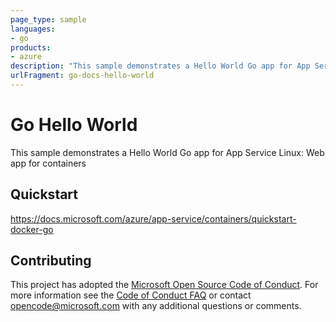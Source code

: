 ```yaml
---
page_type: sample
languages:
- go
products:
- azure
description: "This sample demonstrates a Hello World Go app for App Service Linux: Web app for containers"
urlFragment: go-docs-hello-world
---
```


# Go Hello World

This sample demonstrates a Hello World Go app for App Service Linux: Web app for containers

## Quickstart

https://docs.microsoft.com/azure/app-service/containers/quickstart-docker-go

## Contributing

This project has adopted the [Microsoft Open Source Code of Conduct](https://opensource.microsoft.com/codeofconduct/). For more information see the [Code of Conduct FAQ](https://opensource.microsoft.com/codeofconduct/faq/) or contact [opencode@microsoft.com](mailto:opencode@microsoft.com) with any additional questions or comments.
